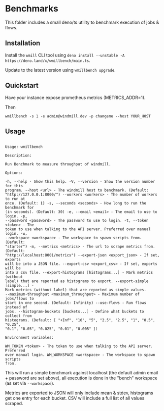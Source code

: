 # Benchmarks

This folder includes a small deno/ts utility to benchmark execution of jobs &
flows.

## Installation

Install the `wmill` CLI tool using
`deno install --unstable -A https://deno.land/x/wmillbench/main.ts`.

Update to the latest version using `wmillbench upgrade`.

## Quickstart

Have your instance expose prometheus metrics (METRICS_ADDR=1).

Then

```
wmillbench -s 1 -e admin@windmill.dev -p changeme --host YOUR_HOST
```

## Usage

```

Usage: wmillbench

Description:

Run Benchmark to measure throughput of windmill.

Options:

-h, --help - Show this help. -V, --version - Show the version number for this
program. --host <url> - The windmill host to benchmark. (Default:
"http://127.0.0.1:8000/") --workers <workers> - The number of workers to run at
once. (Default: 1) -s, --seconds <seconds> - How long to run the benchmark for
(in seconds). (Default: 30) -e, --email <email> - The email to use to login. -p,
--password <password> - The password to use to login. -t, --token <token> - The
token to use when talking to the API server. Preferred over manual login. -w,
--workspace <workspace> - The workspace to spawn scripts from. (Default:
"starter") -m, --metrics <metrics> - The url to scrape metrics from. (Default:
"http://localhost:8001/metrics") --export-json <export_json> - If set, exports
will be into a JSON file. --export-csv <export_csv> - If set, exports will be
into a csv file. --export-histograms [histograms...] - Mark metrics (without
label) that are reported as histograms to export. --export-simple [simple...] -
Mark metrics (without label) that are reported as simple values.
--maximum-throughput <maximum_throughput> - Maximum number of jobs/flows to
start in one second. (Default: Infinity) --use-flows - Run flows instead of
jobs. --histogram-buckets [buckets...] - Define what buckets to collect from
histograms. (Default: [ "+Inf", "10", "5", "2.5", "2.5", "1", "0.5", "0.25",
"0.1", "0.05", "0.025", "0.01", "0.005" ])

Environment variables:

WM_TOKEN <token> - The token to use when talking to the API server. Preferred
over manual login. WM_WORKSPACE <workspace> - The workspace to spawn scripts
from.

```

This will run a simple benchmark against localhost (the default admin email +
password are set above), all execution is done in the "bench" workspace (as set
via `--workspace`).

Metrics are exported to JSON will only include mean & stdev, histograms get one
entry for each bucket. CSV will include a full list of all values scraped.

```

```

